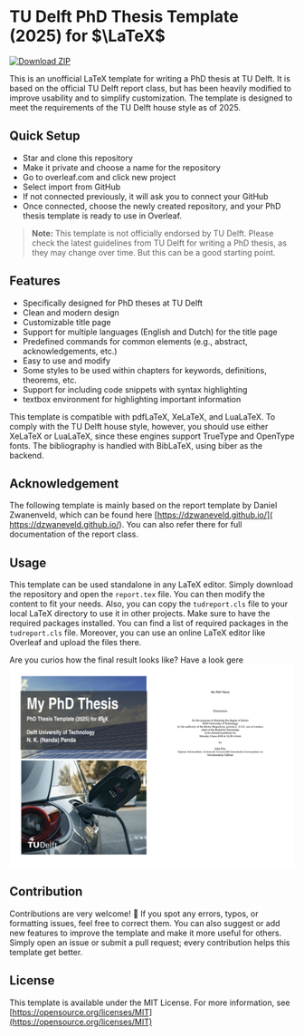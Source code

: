 # TU Delft PhD Thesis Template (2025) for $\LaTeX$

[![Download ZIP](https://img.shields.io/badge/download-zip-brightgreen)](https://github.com/nkpanda97/PhD_thesis_template_2025_TU_Delft/archive/refs/heads/main.zip)

This is an unofficial LaTeX template for writing a PhD thesis at TU Delft. It is based on the official TU Delft report class, but has been heavily modified to improve usability and to simplify customization. The template is designed to meet the requirements of the TU Delft house style as of 2025.


## Quick Setup
- Star and clone this repository
- Make it private and choose a name for the repository
- Go to overleaf.com and click new project
- Select import from GitHub
- If not connected previously, it will ask you to connect your GitHub
- Once connected, choose the newly created repository, and your PhD thesis template is ready to use in Overleaf.


> **Note:** This template is not officially endorsed by TU Delft. Please check the latest guidelines from TU Delft for writing a PhD thesis, as they may change over time. But this can be a good starting point.

## Features

- Specifically designed for PhD theses at TU Delft
- Clean and modern design
- Customizable title page
- Support for multiple languages (English and Dutch) for the title page
- Predefined commands for common elements (e.g., abstract, acknowledgements, etc.)
- Easy to use and modify
- Some styles to be used within chapters for keywords, definitions, theorems, etc.
- Support for including code snippets with syntax highlighting
- textbox environment for highlighting important information

This template is compatible with pdfLaTeX, XeLaTeX, and LuaLaTeX. To comply with the TU Delft house style, however, you should use either XeLaTeX or LuaLaTeX, since these engines support TrueType and OpenType fonts. The bibliography is handled with BibLaTeX, using biber as the backend.

## Acknowledgement

 The following template is mainly based on the report template by Daniel Zwanenveld, which can be found here [https://dzwaneveld.github.io/]( https://dzwaneveld.github.io/). You can also refer there for full documentation of the report class.

## Usage

This template can be used standalone in any LaTeX editor. Simply download the repository and open the `report.tex` file. You can then modify the content to fit your needs.
Also, you can copy the `tudreport.cls` file to your local LaTeX directory to use it in other projects.
Make sure to have the required packages installed. You can find a list of required packages in the `tudreport.cls` file. Moreover, you can use an online LaTeX editor like Overleaf and upload the files there.

Are you curios how the final result looks like? Have a look gere [![PhD Thesis Example](./figures/PhD_thesis_template_2025_TU_Delft.jpg)](PhD_thesis_template_2025_TU_Delft.pdf)

## Contribution
Contributions are very welcome! 🎉 If you spot any errors, typos, or formatting issues, feel free to correct them. You can also suggest or add new features to improve the template and make it more useful for others. Simply open an issue or submit a pull request; every contribution helps this template get better.

## License

This template is available under the MIT License. For more information, see [https://opensource.org/licenses/MIT](https://opensource.org/licenses/MIT)
